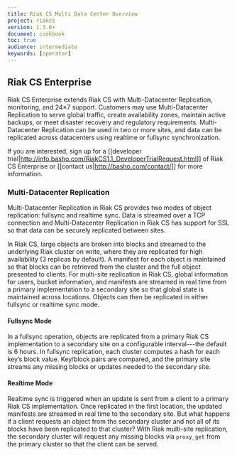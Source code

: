 ```yaml
---
title: Riak CS Multi Data Center Overview
project: riakcs
version: 1.3.0+
document: cookbook
toc: true
audience: intermediate
keywords: [operator]
---
```

## Riak CS Enterprise

Riak CS Enterprise extends Riak CS with Multi-Datacenter Replication, monitoring, and 24×7 support. Customers may use Multi-Datacenter Replication to serve global traffic, create availability zones, maintain active backups, or meet disaster recovery and regulatory requirements. Multi-Datacenter Replication can be used in two or more sites, and data can be replicated across datacenters using realtime or fullsync synchronization.

If you are interested, sign up for a [[developer trial|http://info.basho.com/RiakCS1.1_DeveloperTrialRequest.html]] of Riak CS Enterprise or [[contact us|http://basho.com/contact/]] for more information.

### Multi-Datacenter Replication

Multi-Datacenter Replication in Riak CS provides two modes of object replication: fullsync and realtime sync. Data is streamed over a TCP
connection and Multi-Datacenter Replication in Riak CS has support for SSL so that data can be securely replicated between sites.

In Riak CS, large objects are broken into blocks and streamed to the underlying Riak cluster on write, where they are replicated for high availability (3 replicas by default). A manifest for each object is maintained so that blocks can be retrieved from the cluster and the full object presented to clients. For multi-site replication in Riak CS, global information for users, bucket information, and manifests are streamed in real time from a primary implementation to a secondary site so that global state is maintained across locations. Objects can then be replicated in either fullsync or realtime sync mode.

#### Fullsync Mode

In a fullsync operation, objects are replicated from a primary Riak CS implementation to a secondary site on a configurable interval---the
default is 6 hours. In fullsync replication, each cluster computes a hash for each key’s block value. Key/block pairs are compared, and the primary site streams any missing blocks or updates needed to the secondary site.

#### Realtime Mode

Realtime sync is triggered when an update is sent from a client to a primary Riak CS implementation. Once replicated in the first location, the updated manifests are streamed in real time to the secondary site. But what happens if a client requests an object from the secondary cluster and not all of its blocks have been replicated to that cluster? With Riak multi-site replication, the secondary cluster will request any missing blocks via `proxy_get` from the primary cluster so that the client can be served.
